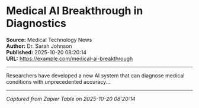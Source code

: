 # Medical AI Breakthrough in Diagnostics

**Source:** Medical Technology News  
**Author:** Dr. Sarah Johnson  
**Published:** 2025-10-20 08:20:14  
**URL:** https://example.com/medical-ai-breakthrough  

---

Researchers have developed a new AI system that can diagnose medical conditions with unprecedented accuracy...

---
*Captured from Zapier Table on 2025-10-20 08:20:14*
